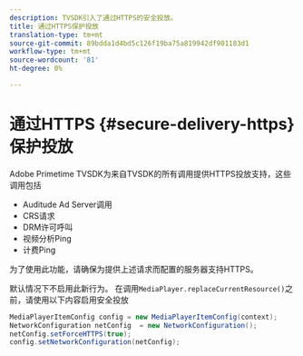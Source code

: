 ```yaml
---
description: TVSDK引入了通过HTTPS的安全投放。
title: 通过HTTPS保护投放
translation-type: tm+mt
source-git-commit: 89bdda1d4bd5c126f19ba75a819942df901183d1
workflow-type: tm+mt
source-wordcount: '81'
ht-degree: 0%

---
```



# 通过HTTPS {#secure-delivery-https}保护投放

Adobe Primetime TVSDK为来自TVSDK的所有调用提供HTTPS投放支持，这些调用包括

* Auditude Ad Server调用
* CRS请求
* DRM许可呼叫
* 视频分析Ping
* 计费Ping

为了使用此功能，请确保为提供上述请求而配置的服务器支持HTTPS。

默认情况下不启用此新行为。 在调用`MediaPlayer.replaceCurrentResource()`之前，请使用以下内容启用安全投放

```java
MediaPlayerItemConfig config = new MediaPlayerItemConfig(context);
NetworkConfiguration netConfig  = new NetworkConfiguration();
netConfig.setForceHTTPS(true);
config.setNetworkConfiguration(netConfig);
```
